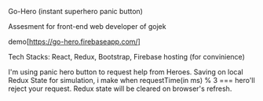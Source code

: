 Go-Hero (instant superhero panic button)

Assesment for front-end web developer of gojek

demo[https://go-hero.firebaseapp.com/]

Tech Stacks:
React, Redux, Bootstrap, Firebase hosting (for convinience)

I'm using panic hero button to request help from Heroes. Saving on  local Redux State for simulation, i make when  requestTime(in ms) % 3 === hero'll reject your request. Redux state will be cleared on browser's refresh.
